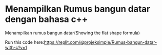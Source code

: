 # Menampilkan Rumus bangun datar dengan bahasa c++

Menampilkan rumus bangun datar(Showing the flat shape formula)

Run this code here:https://replit.com/@projeksimple/Rumus-bangun-datar-with-c?v=1
